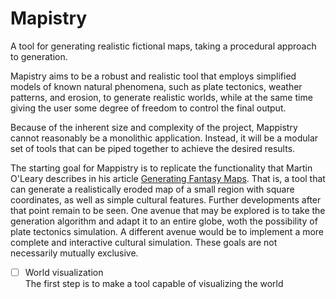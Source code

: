# Mapistry

A tool for generating realistic fictional maps, taking a procedural approach to generation.

Mapistry aims to be a robust and realistic tool that employs simplified models of known natural phenomena, such as plate tectonics, weather patterns, and erosion, to generate realistic worlds, while at the same time giving the user some degree of freedom to control the final output.

Because of the inherent size and complexity of the project, Mappistry cannot reasonably be a monolithic application. Instead, it will be a modular set of tools that can be piped together to achieve the desired results.

The starting goal for Mappistry is to replicate the functionality that Martin O'Leary describes in his article [Generating Fantasy Maps](http://mewo2.com/notes/terrain/). That is, a tool that can generate a realistically eroded map of a small region with square coordinates, as well as simple cultural features. Further developments after that point remain to be seen. One avenue that may be explored is to take the generation algorithm and adapt it to an entire globe, woth the possibility of plate tectonics simulation. A different avenue would be to implement a more complete and interactive cultural simulation. These goals are not necessarily mutually exclusive.

- [ ] World visualization  
The first step is to make a tool capable of visualizing the world
